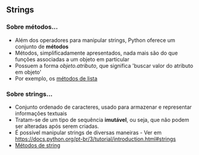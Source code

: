 ## Strings 

### Sobre métodos...
- Além dos operadores para manipular strings, Python oferece um conjunto de **métodos**  
- Métodos, simplificadamente apresentados, nada mais são do que funções associadas a um objeto em particular  
- Possuem a forma *objeto.atributo*, que significa 'buscar valor do atributo em objeto'  
- Por exemplo, os [métodos de lista](https://docs.python.org/pt-br/3/tutorial/datastructures.html?highlight=m%C3%A9todos%20lista)

### Sobre strings...
- Conjunto ordenado de caracteres, usado para armazenar e representar informações textuais 
- Tratam-se de um tipo de sequência **imutável**, ou seja, que não podem ser alteradas após serem criadas.
- É possível manipular strings de diversas maneiras - Ver em <https://docs.python.org/pt-br/3/tutorial/introduction.html#strings>
- [Métodos de string](https://docs.python.org/pt-br/3/library/string.html?highlight=m%C3%A9todos%20string)  
  
